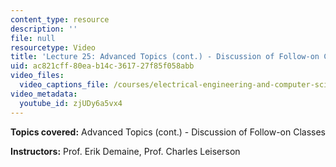 ```yaml
---
content_type: resource
description: ''
file: null
resourcetype: Video
title: 'Lecture 25: Advanced Topics (cont.) - Discussion of Follow-on Classes'
uid: ac821cff-80ea-b14c-3617-27f85f058abb
video_files:
  video_captions_file: /courses/electrical-engineering-and-computer-science/6-046j-introduction-to-algorithms-sma-5503-fall-2005/video-lectures/lecture-25-advanced-topics-cont.-discussion-of-follow-on-classes/zjUDy6a5vx4.vtt
video_metadata:
  youtube_id: zjUDy6a5vx4
---
```


**Topics covered:** Advanced Topics (cont.) - Discussion of Follow-on Classes

**Instructors:** Prof. Erik Demaine, Prof. Charles Leiserson